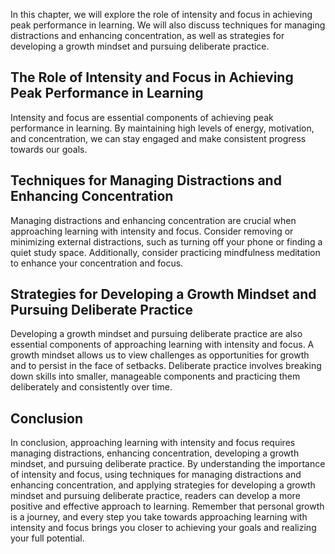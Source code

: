 
In this chapter, we will explore the role of intensity and focus in achieving peak performance in learning. We will also discuss techniques for managing distractions and enhancing concentration, as well as strategies for developing a growth mindset and pursuing deliberate practice.

The Role of Intensity and Focus in Achieving Peak Performance in Learning
-------------------------------------------------------------------------

Intensity and focus are essential components of achieving peak performance in learning. By maintaining high levels of energy, motivation, and concentration, we can stay engaged and make consistent progress towards our goals.

Techniques for Managing Distractions and Enhancing Concentration
----------------------------------------------------------------

Managing distractions and enhancing concentration are crucial when approaching learning with intensity and focus. Consider removing or minimizing external distractions, such as turning off your phone or finding a quiet study space. Additionally, consider practicing mindfulness meditation to enhance your concentration and focus.

Strategies for Developing a Growth Mindset and Pursuing Deliberate Practice
---------------------------------------------------------------------------

Developing a growth mindset and pursuing deliberate practice are also essential components of approaching learning with intensity and focus. A growth mindset allows us to view challenges as opportunities for growth and to persist in the face of setbacks. Deliberate practice involves breaking down skills into smaller, manageable components and practicing them deliberately and consistently over time.

Conclusion
----------

In conclusion, approaching learning with intensity and focus requires managing distractions, enhancing concentration, developing a growth mindset, and pursuing deliberate practice. By understanding the importance of intensity and focus, using techniques for managing distractions and enhancing concentration, and applying strategies for developing a growth mindset and pursuing deliberate practice, readers can develop a more positive and effective approach to learning. Remember that personal growth is a journey, and every step you take towards approaching learning with intensity and focus brings you closer to achieving your goals and realizing your full potential.
